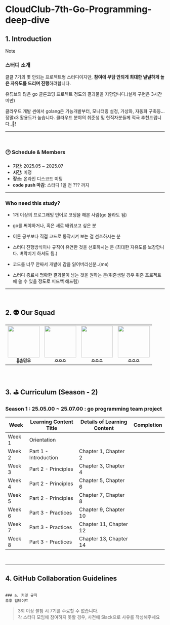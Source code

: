 # CloudClub-7th-Go-Programming-deep-dive

## 1. Introduction
> [!NOTE]
>
> ### 스터디 소개
> 클클 7기의 몇 안되는 프로젝트형 스터디이지만, **참여에 부담 안되게 최대한 널널하게 높은 자유도를 드리며 진행**하려합니다.
>
> 유튜브의 많은 go 클론코딩 프로젝트 정도의 결과물을 지향합니다.(실제 구현은 3시간 미만)
>
> 클라우드 개발 씬에서 golang은 기능개발부터, 모니터링 설정, 가상화, 자동화 구축등...  정말x3 활용도가 높습니다. 클라우드 분야의 취준생 및 현직자분들께 적극 추천드립니다..💙!

---
<br>

### 🕑 Schedule & Members
- **기간**: 2025.05 ~ 2025.07
- **시간**: 미정
- **장소**: 온라인 디스코드 미팅
- **code push 마감**: 스터디 1일 전 ??? 까지


---


### Who need this study?

- 1개 이상의 프로그래밍 언어로 코딩을 해본 사람(go 몰라도 됨)

- go를 써야하거나, 혹은 새로 배워보고 싶은 분

- 이론 공부보다 직접 코드로 동작시켜 보는 걸 선호하시는 분

- 스터디 진행방식이나 규칙이 유연한 것을 선호하시는 분 (최대한 자유도를 보장합니다. 벼락치기 하셔도 됨.)

- 코드를 너무 안짜서 개발에 감을 잃어버리신분..(me)

- 스터디 종료시 명확한 결과물이 남는 것을 원하는 분(취준생일 경우 취준 프로젝트에 쓸 수 있을 정도로 피드백 해드림) 


---
<br>

## 2. 👽 Our Squad

<table>
  <tr>
    <td align="center"><a href="https://github.com/MinhoJJang"><img src="" width="100px; " alt=""/><br /><sub><b>
👑손민우</b></sub></a><br /></td>
    <td align="center"><a href="https://github.com/doxxx93"><img src="" width="100px;" alt=""/><br /><sub><b>
ㅇㅇㅇ</b></sub></a><br /></td>
    <td align="center"><a href="https://github.com/Hamburg-Whale"><img src="" width="100px;" alt=""/><br /><sub><b>
ㅇㅇㅇ</b></sub></a><br /></td>
    <td align="center"><a href="https://github.com/yucori"><img src="" width="100px;" alt=""/><br /><sub><b>
ㅇㅇㅇ</b></sub></a><br /></td>

  </tr>
</table>

<br>

## 3. ⛳ Curriculum (Season - 2)
### Season 1 : 25.05.00 ~ 25.07.00 : go programming team project

| Week | Learning Content Title | Details of Learning Content | Completion |
| --- | --- | --- | --- |
| Week 1 | Orientation |  |  |
| Week 2 | Part 1 - Introduction | Chapter 1, Chapter 2 |  |
| Week 3 | Part 2 - Principles | Chapter 3, Chapter 4 |  |
| Week 4 | Part 2 - Principles | Chapter 5, Chapter 6 |  |
| Week 5 | Part 2 - Principles | Chapter 7, Chapter 8 |  |
| Week 6 | Part 3 - Practices | Chapter 9, Chapter 10 |  |
| Week 7 | Part 3 - Practices | Chapter 11, Chapter 12 |  |
| Week 8 | Part 3 - Practices | Chapter 13, Chapter 14 |  |

<br>

---

## 4. GitHub Collaboration Guidelines

```

### a. 커밋 규칙
추후 업데이트
```

> 3회 이상 불참 시 7기를 수료할 수 없습니다.    
> 각 스터디 모임에 참여하지 못할 경우, 사전에 Slack으로 사유를 작성해주세요

